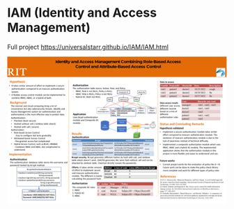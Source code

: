 # IAM (Identity and Access Management) 
Full project https://universalstarr.github.io/IAM/IAM.html

![IAM overview](IAM_overview.png "IAM_overview")
